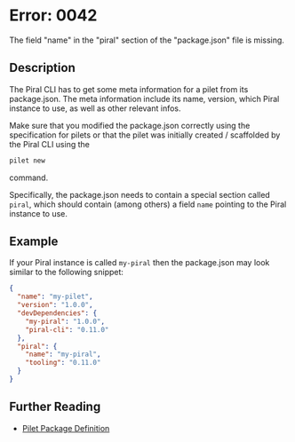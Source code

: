 # Error: 0042

The field "name" <string> in the "piral" section of the "package.json" file is missing.

## Description

The Piral CLI has to get some meta information for a pilet from its package.json.
The meta information include its name, version, which Piral instance to use, as well
as other relevant infos.

Make sure that you modified the package.json correctly using the specification for
pilets or that the pilet was initially created / scaffolded by the Piral CLI using
the

```sh
pilet new
```

command.

Specifically, the package.json needs to contain a special section called `piral`, which
should contain (among others) a field `name` pointing to the Piral instance to use.

## Example

If your Piral instance is called `my-piral` then the package.json may look similar to
the following snippet:

```json
{
  "name": "my-pilet",
  "version": "1.0.0",
  "devDependencies": {
    "my-piral": "1.0.0",
    "piral-cli": "0.11.0"
  },
  "piral": {
    "name": "my-piral",
    "tooling": "0.11.0"
  }
}
```

## Further Reading

- [Pilet Package Definition](https://docs.piral.io/reference/documentation/reference#pilets---package-definition)

